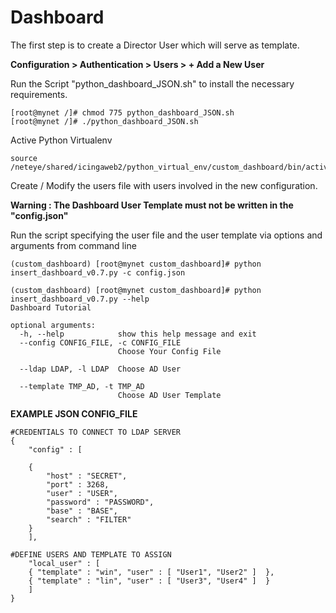 # Dashboard

The first step is to create a Director User which will serve as template.

**Configuration > Authentication > Users > + Add a New User**

Run the Script "python_dashboard_JSON.sh" to install the necessary requirements.

    [root@mynet /]# chmod 775 python_dashboard_JSON.sh
    [root@mynet /]# ./python_dashboard_JSON.sh
    
Active Python Virtualenv

    source /neteye/shared/icingaweb2/python_virtual_env/custom_dashboard/bin/activate

Create / Modify the users file with users involved in the new configuration.

**Warning : The Dashboard User Template must not be written in the "config.json"**

Run the script specifying the user file and the user template via options and arguments from command line

    (custom_dashboard) [root@mynet custom_dashboard]# python insert_dashboard_v0.7.py -c config.json
    
    (custom_dashboard) [root@mynet custom_dashboard]# python insert_dashboard_v0.7.py --help
    Dashboard Tutorial

    optional arguments:
      -h, --help            show this help message and exit
      --config CONFIG_FILE, -c CONFIG_FILE
                            Choose Your Config File
                            
      --ldap LDAP, -l LDAP  Choose AD User
      
      --template TMP_AD, -t TMP_AD
                            Choose AD User Template

                            
**EXAMPLE JSON CONFIG_FILE**

    #CREDENTIALS TO CONNECT TO LDAP SERVER
    {   
        "config" : [

        {
            "host" : "SECRET",
            "port" : 3268,
            "user" : "USER",
            "password" : "PASSWORD",
            "base" : "BASE",
            "search" : "FILTER"
        }
        ],
        
    #DEFINE USERS AND TEMPLATE TO ASSIGN
        "local_user" : [
        { "template" : "win", "user" : [ "User1", "User2" ]  },
        { "template" : "lin", "user" : [ "User3", "User4" ]  }
        ]
    }
